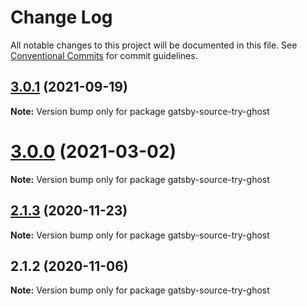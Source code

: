 # Change Log

All notable changes to this project will be documented in this file.
See [Conventional Commits](https://conventionalcommits.org) for commit guidelines.

## [3.0.1](https://github.com/styxlab/gatsby-theme-try-ghost/compare/gatsby-source-try-ghost@3.0.0...gatsby-source-try-ghost@3.0.1) (2021-09-19)

**Note:** Version bump only for package gatsby-source-try-ghost





# [3.0.0](https://github.com/styxlab/gatsby-theme-try-ghost/compare/gatsby-source-try-ghost@2.1.3...gatsby-source-try-ghost@3.0.0) (2021-03-02)

**Note:** Version bump only for package gatsby-source-try-ghost





## [2.1.3](https://github.com/styxlab/gatsby-theme-try-ghost/compare/gatsby-source-try-ghost@2.1.2...gatsby-source-try-ghost@2.1.3) (2020-11-23)

**Note:** Version bump only for package gatsby-source-try-ghost





## 2.1.2 (2020-11-06)

**Note:** Version bump only for package gatsby-source-try-ghost
